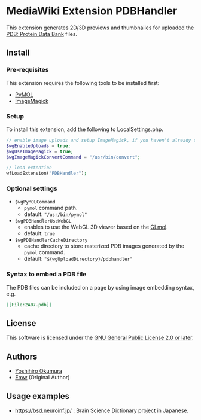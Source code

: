 # MediaWiki Extension PDBHandler

This extension generates 2D/3D previews and thumbnailes for uploaded the [PDB: Protein Data Bank](https://www.wwpdb.org) files.

## Install

### Pre-requisites

This extension requires the following tools to be installed first:

- [PyMOL](https://pymol.org/)
- [ImageMagick](https://imagemagick.org/)

### Setup

To install this extension, add the following to LocalSettings.php.

```PHP
// enable image uploads and setup ImageMagick, if you haven't already configured yet.
$wgEnableUploads = true;
$wgUseImageMagick = true;
$wgImageMagickConvertCommand = "/usr/bin/convert";

// load extention
wfLoadExtension("PDBHandler");
```

### Optional settings

- `$wgPyMOLCommand`
  - `pymol` command path.
  - default: `"/usr/bin/pymol"`
- `$wgPDBHandlerUseWebGL`
  - enables to use the WebGL 3D viewer based on the [GLmol](https://webglmol.osdn.jp/).
  - default: `true`
- `$wgPDBHandlerCacheDirectory`
  - cache directory to store rasterized PDB images generated by the `pymol` command.
  - default: `"${wgUploadDirectory}/pdbhandler"`

### Syntax to embed a PDB file

The PDB files can be included on a page by using image embedding syntax, e.g.

```MediaWiki
[[File:2A07.pdb]]
```

## License

This software is licensed under the [GNU General Public License 2.0 or later](COPYING).

## Authors

- [Yoshihiro Okumura](https://github.com/orrisroot)
- [Emw](https://www.mediawiki.org/wiki/User:Emw) (Original Author)

## Usage examples

- https://bsd.neuroinf.jp/ : Brain Science Dictionary project in Japanese.
